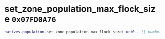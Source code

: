 # set_zone_population_max_flock_size `0x07FD0A76`

```lua
natives.population.set_zone_population_max_flock_size(_unk0 --[[ number ]], _unk1 --[[ number ]])
```